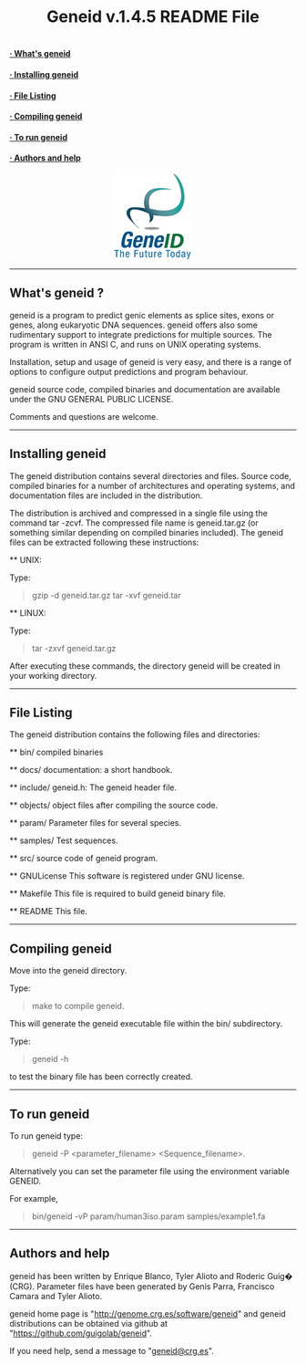  <h1 align="center" color="blue"> Geneid v.1.4.5 README File <h1/>

#### [· What's geneid](#1)
#### [· Installing geneid](#2)
#### [· File Listing](#3) 
#### [· Compiling geneid](#4) 
#### [· To run geneid](#5) 
#### [· Authors and help](#6)<br />
 <p align="center">
  <img src="https://github.com/Victorg1999/geneid/blob/master/geneid.png"/>
 </p>
 
***************************************
What's geneid ? <a name= "1"/>
------------------

geneid is a program to predict genic elements as splice sites, exons 
or genes, along eukaryotic DNA sequences. geneid offers also some 
rudimentary support to integrate predictions for multiple sources. 
The program is written in ANSI C, and runs on UNIX operating systems.

Installation, setup and usage of geneid is very easy, and there is a 
range of options to configure output predictions and program behaviour.

geneid source code, compiled binaries and documentation are available 
under the GNU GENERAL PUBLIC LICENSE.

Comments and questions are welcome.      

***************************************

Installing geneid <a name= "2"/>
--------------------

The geneid distribution contains several directories and files. Source 
code, compiled binaries for a number of architectures and operating 
systems, and documentation files are included in the distribution.

The distribution is archived and compressed in a single file using the
command tar -zcvf. The compressed file name is geneid.tar.gz (or something
similar depending on compiled binaries included). The geneid files can 
be extracted following these instructions:

** UNIX:

Type:
>gzip -d geneid.tar.gz
>tar -xvf geneid.tar

** LINUX:

Type: 
>tar -zxvf geneid.tar.gz

After executing these commands, the directory geneid will be created 
in your working directory. 

***************************************

File Listing <a name= "3"/>
---------------

The geneid distribution contains the following files and directories:

** bin/
compiled binaries

** docs/
documentation: a short handbook.

** include/
geneid.h: The geneid header file.

** objects/
object files after compiling the source code.

** param/
Parameter files for several species.

** samples/
Test sequences.

** src/
source code of geneid program.

** GNULicense
This software is registered under GNU license.

** Makefile
This file is required to build geneid binary file.

** README
This file.

***************************************

Compiling geneid <a name= "4"/>
-------------------

Move into the geneid directory.

Type:
>make 
to compile geneid.

This will generate the geneid executable file within the bin/ subdirectory. 

Type:
>geneid -h 

to test the binary file has been correctly created.

***************************************

To run geneid <a name= "5"/>
-----------------

To run geneid type:
>geneid -P <parameter_filename> <Sequence_filename>.

Alternatively you can set the parameter file using the environment
variable GENEID.

For example,
>bin/geneid -vP param/human3iso.param samples/example1.fa 

***************************************

Authors and help <a name= "6">
-------------------

geneid has been written by Enrique Blanco, Tyler Alioto and Roderic Guig� (CRG).
Parameter files have been generated by Genis Parra, Francisco Camara and Tyler Alioto.

geneid home page is "http://genome.crg.es/software/geneid" and 
geneid distributions can be obtained via github at "https://github.com/guigolab/geneid".

If you need help, send a message to "geneid@crg.es".

